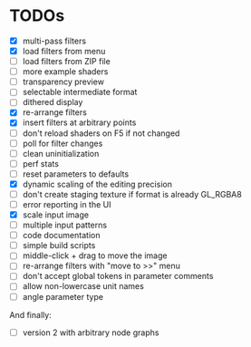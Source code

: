 # TODOs

- [X] multi-pass filters
- [X] load filters from menu
- [ ] load filters from ZIP file
- [ ] more example shaders
- [ ] transparency preview
- [ ] selectable intermediate format
- [ ] dithered display
- [X] re-arrange filters
- [X] insert filters at arbitrary points
- [ ] don't reload shaders on F5 if not changed
- [ ] poll for filter changes
- [ ] clean uninitialization
- [ ] perf stats
- [ ] reset parameters to defaults
- [X] dynamic scaling of the editing precision
- [ ] don't create staging texture if format is already GL_RGBA8
- [ ] error reporting in the UI
- [X] scale input image
- [ ] multiple input patterns
- [ ] code documentation
- [ ] simple build scripts
- [ ] middle-click + drag to move the image
- [ ] re-arrange filters with "move to >>" menu
- [ ] don't accept global tokens in parameter comments
- [ ] allow non-lowercase unit names
- [ ] angle parameter type

And finally:
- [ ] version 2 with arbitrary node graphs
